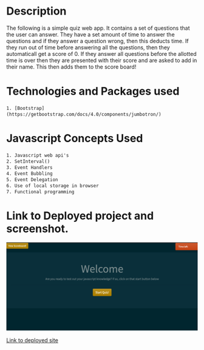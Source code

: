 # Description
The following is a simple quiz web app. It contains a set of questions that the user can answer. They have a set amount of time to answer the questions and if they answer a question wrong, then this deducts time. If they run out of time before answering all the questions, then they automaticall get a score of 0. If they answer all questions before the allotted time is over then they are presented with their score and are asked to add in their name. This then adds them to the score board! 

# Technologies and Packages used
    1. [Bootstrap](https://getbootstrap.com/docs/4.0/components/jumbotron/)

# Javascript Concepts Used
    1. Javascript web api's 
    2. SetInterval()
    3. Event Handlers
    4. Event Bubbling
    5. Event Delegation
    6. Use of local storage in browser
    7. Functional programming

# Link to Deployed project and screenshot.
![Screenshot](./assets/screenshot.png)

[Link to deployed site](https://v-lax.github.io/CodingQuizWebbApp/html/quiz.html)


